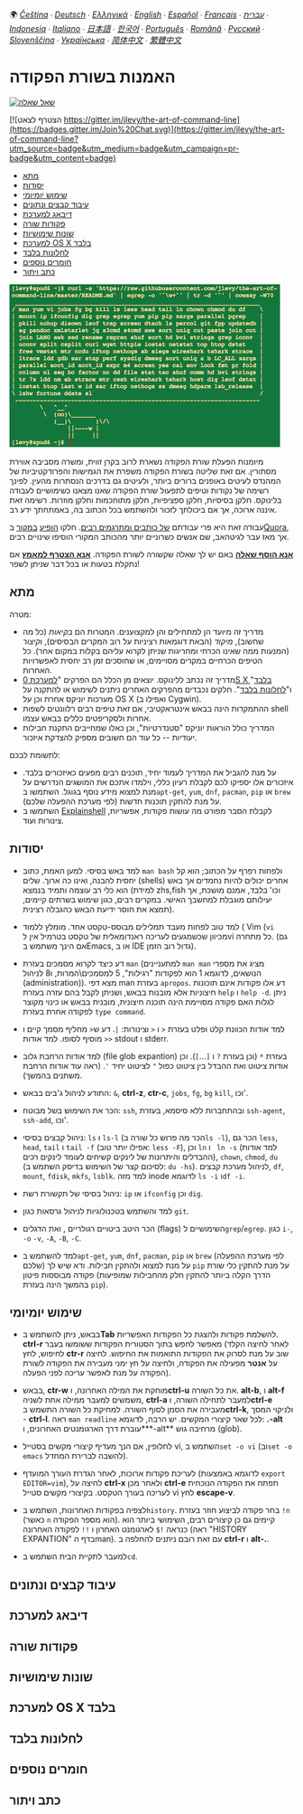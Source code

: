 🌍
*[Čeština](README-cs.md) ∙ [Deutsch](README-de.md) ∙ [Ελληνικά](README-el.md) ∙ [English](README.md) ∙ [Español](README-es.md) ∙ [Français](README-fr.md) ∙ [עברית](README-he.md) ∙ [Indonesia](README-id.md) ∙ [Italiano](README-it.md) ∙ [日本語](README-ja.md) ∙ [한국어](README-ko.md) ∙ [Português](README-pt.md) ∙ [Română](README-ro.md) ∙ [Русский](README-ru.md) ∙ [Slovenščina](README-sl.md) ∙ [Українська](README-uk.md) ∙ [简体中文](README-zh.md) ∙ [繁體中文](README-zh-Hant.md)*



# האמנות בשורת הפקודה

[![שאל שאלה](https://img.shields.io/badge/%3f-Ask%20a%20Question-ff69b4.svg)](https://airtable.com/shrzMhx00YiIVAWJg)

[![הצטרף לצאט https://gitter.im/jlevy/the-art-of-command-line](https://badges.gitter.im/Join%20Chat.svg)](https://gitter.im/jlevy/the-art-of-command-line?utm_source=badge&utm_medium=badge&utm_campaign=pr-badge&utm_content=badge)


- [מתא](#מתא)
- [יסודות](#יסודות)
- [שימוש יומיומי](#שימוש-יומיומי)
- [עיבוד קבצים ונתונים](#עיבוד-קבצים-ונתונים)
- [דיבאג למערכת](#דיבאג-למערכת)
- [פקודות שורה](#פקודות-שורה)
- [שונות שימושיות](#שונות-שימושיות)
- [למערכת OS X בלבד](#למערכת-os-x-בלבד)
- [לחלונות בלבד](#לחלונות-בלבד)
- [חומרים נוספים](#חומרים-נוספים)
- [כתב ויתור](#כתב-ויתור)


![curl -s 'https://raw.githubusercontent.com/jlevy/the-art-of-command-line/master/README.md' | egrep -o '`\w+`' | tr -d '`' | cowsay -W50](cowsay.png)

מיומנות הפעלת שורת הפקודה נשארת לרוב בקרן זווית, ומשרה מסביבה אווירת מסתורין. אם זאת שליטה בשורת הפקודה משפרת את הגמישות והפרודקטיביות של המהנדס לעיטים באופנים ברורים ביותר, ולעיטים גם בדרכים הנסתרות מהעין. לפינך רשימה של נקודות וטיפים לתפעול שורת הפקודה שאנו מצאנו כשימושיים לעבודה בלינוקס. חלקן בסיסיות, חלקן ספציפיות, חלקן מתוחכמות וחלקן מוזרות. רשימה זאת איננה ארוכה, אך אם ביכולתך לזכור ולהשתמש בכל הכתוב בה, באמתחתך ידע רב.

עבודה זאת היא פרי עבודתם [של כותבים ומתרגמים רבים](AUTHORS.md). חלקו [הופיע](http://www.quora.com/What-are-some-lesser-known-but-useful-Unix-commands)
[במקור](http://www.quora.com/What-are-the-most-useful-Swiss-army-knife-one-liners-on-Unix) ב[Quora](http://www.quora.com/What-are-some-time-saving-tips-that-every-Linux-user-should-know), אך מאז עבר לגיטהאב, שם אנשים כשרוניים יותר מהכותב המקורי הוסיפו שינויים רבים.

[**אנא הוסף שאלה**](https://airtable.com/shrzMhx00YiIVAWJg) באם יש לך שאלה שקשורה לשורת הפקודה. [**אנא הצטרף למאמץ**](/CONTRIBUTING.md) אם נתקלת בטעות או בכל דבר שניתן לשפר!

## מתא

מטרה:

- מדריך זה מיועד הן למתחילים והן למקצוענים. המטרות הם *בקיאות* (כל מה שחשוב), *מיקוד* (הבאת דוגמאות רציניות על רוב המקרים הבסיסים), ו*קיצור* (המנעות ממה שאינו הכרחי ומחריגות שניתן לקרוא עליהם בקלות במקום אחר). כל הטיפים הכרחיים במקרים מסויימים, או שחוסכים זמן רב יחסית לאפשרויות האחרות. 
- מדריך זה נכתב ללינוקס. יוצאים מן הכלל הם הפרקים "[למערכת 0S X בלבד](#למערכת-OS-X-בלבד)" ו"[לחלונות בלבד](#לחלונות-בלבד)". חלקים נכבדים מהפרקים האחרים ניתנים לשימוש או להתקנה על מערכות יוניקס אחרת וכן על OS X (ואפילו ב Cygwin).
- ההתמקדות הינה בבאש אינטראקטיבי, אם זאת טיפים רבים רלוונטים לשפות shell אחרות ולסקריפטים כללים בבאש עצמו.
- המדריך כולל הוראות יוניקס "סטנדרטיות", וכן כאלו שמחייבים התקנת חבילות יעודיות -- כל עוד הם חשובים מספיק להצדקת איזכור.

לתשומת לבכם:

- על מנת להגביל את המדריך לעמוד יחיד, תוכנים רבים מפעים כאיזכורים בלבד.
איזכורים אלו יספיקו לכם לקבלת רעיון כללי, וילמדו אתכם את המושגים הנדרשים על מנת למצוא מידע נוסף בגוגל. השתמשו ב`apt-get`, `yum`, `dnf`, `pacman`, `pip` או `brew` (לפי מערכת ההפעלה שלכם) על מנת להתקין תוכנות חדשות.
- השתמשו ב [Explainshell](http://explainshell.com/) לקבלת הסבר מפורט מה עושות פקודות, אפשריות, צינורות ועוד.

## יסודות

- למד באש בסיסי. למען האמת, כתוב `man bash` ולפחות רפרף על הכתוב; הוא קל יחסית להבנה, ואינו כה ארוך. שלים (shells) אחרים יכולים להיות נחמדים אך באש הוא כלי רב עוצמה ותמיד בנמצא (למידת zhs,fish וכו' *בלבד*, אמנם מושכת, אך יעילותם מוגבלת למחשבך האישי. במקרים רבים, כגון שימוש בשרתים קיימים, תמצא את חוסר ידיעת הבאש כהגבלה רצינית).

- למד טוב לפחות מעבד תמלילים מבוסס-טקסט אחד. מומלץ ללמוד ( Vim (`vi` מכיוון שכשמגעים לעריכה ראנדומאלית של טקסט בטרמיל אין לvi כל מתחרה. (גם אם הינך משתמש בEmacs, או ב IDE גדול רוב הזמן).

- דע כיצד לקרוא מסמכים בעזרת `man` (למתעניינים `man man` מציג את מספרי הנושאים, לדוגמא 1 הוא לפקודות "רגילות", 5 למסמכים\המרות, ו8 לניהול (administration)). מצא דפי man בעזרת `apropos`. דע אלו פקודות אינם תוכונות חיצוניות אלא מובנות בבאש, ושניתן לקבל בהם עזרה בעזרת `help` ו `help -d`. ניתן לגלות האם פקודה מסויימת הינה תוכנה חיצונית, מובנית בבאש או כינוי מקוצר לפקודה אחרת בעזרת `type command`.

- למד אודות הכוונת קלט ופלט בעזרת `<` ו `<` וצינורות: `|`. דע ש`<` מחליף מסמך קיים ו `<<` מוסיף לסופו. למד אודות stdout ו stderr.

- למד אודות הרחבת גלוב (file glob expantion) בעזרת `*` (וכן בעזרת `?` ו `[`...`]`). וכן אודות ציטוט ואת ההבדל בין ציטוט כפול `"` לציטוט יחיד `'`. (ראה עוד אודות הרחבת משתנים בהמשך).

- התודע לניהול ג'בים בבאש: `&`,  **ctrl-z**, **ctr-c**, `jobs`, `fg`, `bg` `kill`, וכו'.

- הכר את השימוש בשל מבוטח: `ssh`, ובהתחברות ללא סיסמא, בעזרת `ssh-agent`, `ssh-add`, וכו'.

- ניהול קבצים בסיסי: `ls` ו `ls-l` (הכר מה פרוש כל שורה ב`ls -l`), הכר גם `less`, `head`, `tail` ו `tail -f` (אפילו יותר טוב: `less -F`), וכן `ln` ו ` ln -s` (למד אודות ההבדלים והיתרונות של לינקים קשיחים לעומד לינקים רכים), `chown`, `chmod`, `du` (לסיכום קצר של השימוש בדיסק השתמש ב: `du -hs`). לניהול מערכת קבצים, `df`, `mount`, `fdisk`, `mkfs`, `lsblk`. למד מזה inode לדוגמא `ls -i` ו`df -i`.

- ניהול בסיסי של תקשורת רשת: `ip` או `ifconfig` וכן `dig`.

- למד והשתמש בטכנולוגיות לניהול גרסאות כגון `git`.

- הכר היטב ביטויים רגולריים , ואת הדגלים (flags) השימושיים ל`grep`/`egrep`. כגון `i-`, `-o` `-v`, `-A`, `-B`, `-C`.

- למד להשתמש ב`apt-get`, `yum`, `dnf`, `pacman`, `pip` או `brew` (לפי מערכת ההפעלה שלכם) על מנת למצוא ולהתקין חבילות. ודא שיש לך `pip` על מנת להתקין כלי שורת פקודה מבוססות פיטון (הדרך הקלה ביותר להתקין חלק מהחבילות שמופיעות בהמשך הינה בעזרת `pip`).

## שימוש יומיומי

- בבאש, ניתן להשתמש ב**Tab** להשלמת פקודות ולהצגת כל הפקודות האפשריות. **ctrl-r** מאפשר לחפש בתוך הסטורית הפקודות ששומשו בעבר (לאחר לחיצה הקלד לחיפוש, לחץ **ctr-r** שוב על מנת לסרוק את הפקודות התואמות את החיפוש. לחיצה על **אנטר** מפעילה את הפקודה, ולחיצה על חץ ימני מעבירה את הפקודה לשורת הפקודה על מנת לאפשר עריכה לפני הפעלה).

- בבאש, **ctr-w** מוחקת את המילה האחרונה, ו**ctrl-u** את כל השורה. **alt-b**, ו **alt-f** משמשים למעבר ממילה אחת לשניה, **ctrl-a** למעבר לתחילה השורה, ו**ctrl-e** מעבירה את הסמן לסוף השורה. למחיקת כל השורה התשמש ב**ctrl-k**, ולניקוי המסך - **ctrl-l**. ראה `man readline` לכל שאר קיצורי המקשים. יש הרבה, לדוגמא: **.-alt** עוברת דרך הארגומנטים האחרונים,  ו***-alt** מרחיבה גוש (glob).

- לחלופין, אם הנך מעדיף קיצורי מקשים בסטייל vi, השתמש ב`set -o vi` (וב`set -o emacs` להשבה לברירת המחדל).

- לעריכת פקודות ארוכות, לאחר הגדרת העורך המועדף (לדוגמא באמצעות `export EDITOR=vim`), לחיצה על **ctrl-x** ולאחר מכן **ctrl-e** תפתח את הפקודה הנוכחית לעריכה בעורך הטקסט. בקיצורי מקשים סטייל vi לחץ **escape-v**.

- לצפיה בפקודות האחרונות, השתמש ב`history`. בחר פקודה לביצוע חוזר בעזרת `!n` (כאשר `n` הוא מספר הפקודה). קיימים גם כן קיצורים רבים, השימושי ביותר הוא כנראה `!$` לארגומנט האחרון ו `!!` לפקודה האחרונה (ראה "HISTORY EXPANTION" בדף הman). עם זאת רובם ניתנים להחלפה ב **ctrl-r** ו **alt-.**.

- למעבר לתקיית הבית השתמש ב`cd`. 

## עיבוד קבצים ונתונים

## דיבאג למערכת

## פקודות שורה

## שונות שימושיות

## למערכת OS X בלבד

## לחלונות בלבד

## חומרים נוספים

## כתב ויתור
